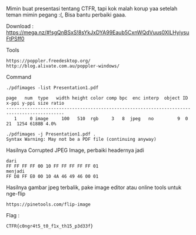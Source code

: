 Mimin buat presentasi tentang CTFR, tapi kok malah korup yaa setelah teman mimin pegang :(, Bisa bantu perbaiki gaaa.

Download : https://mega.nz/#!sgQnBSxS!8sYkJxDYA99Eaub5CxnWQdVuus0XILHyiysuFtPSff0

Tools
```
https://poppler.freedesktop.org/
http://blog.alivate.com.au/poppler-windows/
```

Command
```
./pdfimages -list Presentation1.pdf

page   num  type   width height color comp bpc  enc interp  object ID x-ppi y-ppi size ratio
--------------------------------------------------------------------------------------------
   1     0 image     100   510  rgb     3   8  jpeg   no         9  0    21  1254 6188B 4.0%

./pdfimages -j Presentation1.pdf .
Syntax Warning: May not be a PDF file (continuing anyway)
```

Hasilnya Corrupted JPEG Image, perbaiki headernya jadi 

```
dari
FF FF FF FF 00 10 FF FF FF FF FF 01
menjadi
FF D8 FF E0 00 10 4A 46 49 46 00 01
```

Hasilnya gambar jpeg terbalik, pake image editor atau online tools untuk nge-flip

```
https://pinetools.com/flip-image
```

Flag : 

```
CTFR{c0ngr4t5_t0_f1x_th15_p3d33f}
```